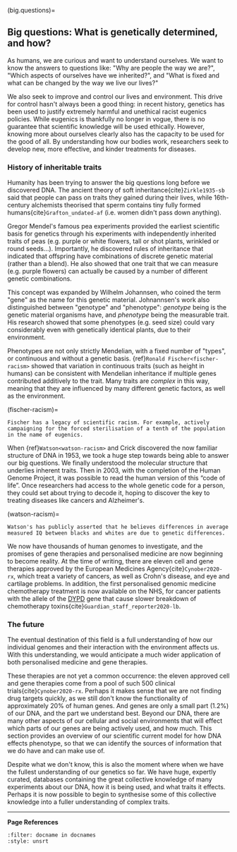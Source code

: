 (big.questions)=
## Big questions: What is genetically determined, and how?

As humans, we are curious and want to understand ourselves. 
We want to know the answers to questions like: "Why are people the way we are?", "Which aspects of ourselves have we inherited?", and "What is fixed and what can be changed by the way we live our lives?"
 
We also seek to improve and control our lives and environment.
This drive for control hasn't always been a good thing: in recent history, genetics has been used to justify extremely harmful and unethical racist eugenics policies.
While eugenics is thankfully no longer in vogue, there is no guarantee that scientific knowledge will be used ethically.
However, knowing more about ourselves clearly also has the capacity to be used for the good of all.
By understanding how our bodies work, researchers seek to develop new, more effective, and kinder treatments for diseases.

### History of inheritable traits

Humanity has been trying to answer the big questions long before we discovered DNA. 
The ancient theory of soft inheritance{cite}`Zirkle1935-sb` said that people can pass on traits they gained during their lives, while 16th-century alchemists theorised that sperm contains tiny fully formed humans{cite}`Grafton_undated-af` (i.e. women didn't pass down anything). 

[//]: # (TODO: Gregor Mendel pea image)
[//]: # (TODO: Cite Mendel)


Gregor Mendel's famous pea experiments provided the earliest scientific basis for genetics through his experiments with independently inherited traits of peas (e.g. purple or white flowers, tall or shot plants, wrinkled or round seeds...). 
Importantly, he discovered rules of inheritance that indicated that offspring have combinations of discrete genetic material (rather than a blend).
He also showed that one trait that we can measure (e.g. purple flowers) can actually be caused by a number of different genetic combinations.

[//]: # (TODO: Cite Wilhelm Johannsen seed size work)

This concept was expanded by Wilhelm Johannsen, who coined the term "gene" as the name for this genetic material. 
Johnannsen's work also distinguished between "genotype" and "phenotype": *genotype* being is the genetic material organisms have, and *phenotype* being the measurable trait. 
His research showed that some phenotypes (e.g. seed size) could vary considerably even with genetically identical plants, due to their environment.

[//]: # (TODO: Cite Watson + Crick) 
[//]: # (TODO: Cite Human Genome Project)
[//]: # (TODO: Cite Watson racism)
[//]: # (TODO: Link aside watson racism: - with asterix?)
[//]: # (TODO: Cite IQ criticisms)
[//]: # (TODO: Cite hopes Human Genome Project)

Phenotypes are not only strictly Mendelian, with a fixed number of "types", or continuous and without a genetic basis. 
{ref}`Ronald Fischer<fischer-racism>` showed that variation in continuous traits (such as height in humans) can be consistent with Mendelian inheritance if multiple genes contributed additively to the trait.
Many traits are *complex* in this way, meaning that they are influenced by many different genetic factors, as well as the environment.

[//]: # (TODO: Cite Fischer racism)

[//]: # (TODO: The idea of what and how something is genetically determined is difficult to define. Intuitively, we define it based on how much of the variability we can measure is determined by genes: this is called *heritability*. 100% heritable - eye colour, 0% heritable - taste in clothes - or somewhere in between on this linear scale. This must be a simplification: a lot of the traits that we're trying to measure are more complex than that, for example athletic performance, aggressive behaviour, sexual preferences... Heritability also depends on the definition of a "normal" environment. It may be that there is an environmental influence we could dream up that would change our eye colour, then eye colour would no longer be 100% heritable. What we actually want to know is the relationship between genetics and the environment: a causal diagram for all phenotypes.)

(fischer-racism)=
```{margin} Ronald Fischer, racism and eugenics
Fischer has a legacy of scientific racism. For example, actively campaigning for the forced sterilisation of a tenth of the population in the name of eugenics.
```

When {ref}`Watson<watson-racism>` and Crick discovered the now familiar structure of DNA in 1953, we took a huge step towards being able to answer our big questions. 
We finally understood the molecular structure that underlies inherent traits. 
Then in 2003, with the completion of the Human Genome Project, it was possible to read the human version of this “code of life”.
Once researchers had access to the whole genetic code for a person, they could set about trying to decode it, hoping to discover the key to treating diseases like cancers and Alzheimer's. 

(watson-racism)=
```{margin} James Watson and racism
Watson's has publicly asserted that he believes differences in average measured IQ between blacks and whites are due to genetic differences.
```

We now have thousands of human genomes to investigate, and the promises of gene therapies and personalised medicine are now beginning to become reality. 
At the time of writing, there are eleven cell and gene therapies approved by the European Medicines Agency{cite}`Cynober2020-rx`, which treat a variety of cancers, as well as Crohn's disease, and eye and cartilage problems. 
In addition, the first personalised genomic medicine chemotherapy treatment is now available on the NHS, for cancer patients with the allele of the [DYPD](https://www.genecards.org/cgi-bin/carddisp.pl?gene=DPYD) gene that cause slower breakdown of chemotherapy toxins{cite}`Guardian_staff_reporter2020-lb`.

[//]: # (TODO: Timeline genetic history illustration)

### The future

The eventual destination of this field is a full understanding of how our individual genomes and their interaction with the environment affects us. 
With this understanding, we would anticipate a much wider application of both personalised medicine and gene therapies.

[//]: # (TODO: Cite genes % of DNA)

These therapies are not yet a common occurrence: the eleven approved cell and gene therapies come from a pool of such 500 clinical trials{cite}`Cynober2020-rx`.
Perhaps it makes sense that we are not finding drug targets quickly, as we still don't know the functionality of approximately 20% of human genes.
And genes are only a small part (1.2%) of our DNA, and the part we understand best.
Beyond our DNA, there are many other aspects of our cellular and social environments that will effect which parts of our genes are being actively used, and how much.
This section provides an overview of our scientific current model for how DNA effects phenotype, so that we can identify the sources of information that we do have and can make use of.

Despite what we don't know, this is also the moment where when we have the fullest understanding of our genetics so far.
We have huge, expertly curated, databases containing the great collective knowledge of many experiments about our DNA, how it is being used, and what traits it effects.
Perhaps it is now possible to begin to synthesise some of this collective knowledge into a fuller understanding of complex traits.

---
**Page References**

```{bibliography} /_bibliography/references.bib
:filter: docname in docnames
:style: unsrt
```